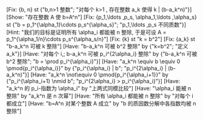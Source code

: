 [Fix: {b, n} st {"b,n>1 整数"; "对每个 k>1 , 存在整数 a_k 使得 k | (b-a_k^n)"}]
[Show: "存在整数 A 使 b=A^n"]
[Fix: {p_1,\ldots ,p_s, \alpha_1,\ldots ,\alpha_s} st {"b = p_1^{\alpha_1}\cdots p_s^{\alpha_s}"; "p_1,\ldots ,p_s 不同质数"}]
[Hint: "我们的目标是证明所有 \alpha_i 都能被 n 整除, 于是可设 A = p_1^{\alpha_1/n}\cdots p_s^{\alpha_s/n}"]
[Fix: {k} st "k = b^2"]
[Fix: {a_k} st "b-a_k^n 可被 k 整除"]
[Have: "b-a_k^n 可被 b^2 整除" by {"k=b^2"; "定义 a_k"}]
[Have: "对每个 i,\; b-a_k^n 可被 p_i^{2\alpha_i} 整除" by {"b-a_k^n 可被 b^2 整除"; "b = \prod p_i^{\alpha_i}"}]
[Have: "a_k^n \equiv b \equiv 0 \pmod{p_i^{\alpha_i}}" by {"p_i^{\alpha_i} | b"; "p_i^{2\alpha_i} | (b-a_k^n)"}]
[Have: "a_k^n \not\equiv 0 \pmod{p_i^{\alpha_i+1}}" by {"p_i^{\alpha_i+1} \nmid b"; "p_i^{2\alpha_i} > p_i^{\alpha_i}"}]
[Have: "a_k^n 的 p_i-指数为 \alpha_i" by "上两式同模比较"]
[Have: "\alpha_i 能被 n 整除" by "a_k^n 是 n 次幂"]
[Have: "所有 \alpha_i 都能被 n 整除" by "对每个 i 都成立"]
[Have: "b=A^n 对某个整数 A 成立" by "b 的质因数分解中各指数均被 n 整除"]